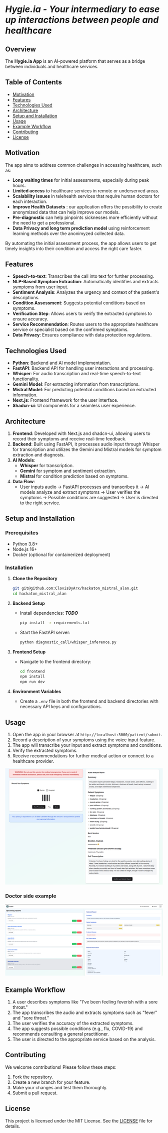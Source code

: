 # ***Hygie.ia - Your intermediary to ease up interactions between people and healthcare***

## Overview
The **Hygie.ia App** is an AI-powered platform that serves as a bridge between individuals and healthcare services.

## Table of Contents
- [Motivation](#motivation)
- [Features](#features)
- [Technologies Used](#technologies-used)
- [Architecture](#architecture)
- [Setup and Installation](#setup-and-installation)
- [Usage](#usage)
- [Example Workflow](#example-workflow)
- [Contributing](#contributing)
- [License](#license)

## Motivation
The app aims to address common challenges in accessing healthcare, such as:
- **Long waiting times** for initial assessments, especially during peak hours.
- **Limited access** to healthcare services in remote or underserved areas.
- **Scalability issues** in telehealth services that require human doctors for each interaction.
- **Improve Health Datasets** : our application offers the possibility to create anonymized data that can help improve our models.
- **Pre-diagnostic** can help pinpoints sicknesses more efficiently without the need to get a professional.
- **Data Privacy and long term prediction model** using reinforcement learning methods over the anonimyzed collected data.

By automating the initial assessment process, the app allows users to get timely insights into their condition and access the right care faster.

## Features
- **Speech-to-text**: Transcribes the call into text for further processing.
- **NLP-Based Symptom Extraction**: Automatically identifies and extracts symptoms from user input.
- **Sentiment Analysis**: Analyzes the urgency and context of the patient's descriptions.
- **Condition Assessment**: Suggests potential conditions based on symptoms.
- **Verification Step**: Allows users to verify the extracted symptoms to ensure accuracy.
- **Service Recommendation**: Routes users to the appropriate healthcare service or specialist based on the confirmed symptoms.
- **Data Privacy**: Ensures compliance with data protection regulations.

## Technologies Used
- **Python**: Backend and AI model implementation.
- **FastAPI**: Backend API for handling user interactions and processing.
- **Whisper**: For audio transcription and real-time speech-to-text functionality.
- **Gemini Model**: For extracting information from transcriptions.
- **Mistral Model**: For predicting potential conditions based on extracted information.
- **Next.js**: Frontend framework for the user interface.
- **Shadcn-ui**: UI components for a seamless user experience.

## Architecture
1. **Frontend**: Developed with Next.js and shadcn-ui, allowing users to record their symptoms and receive real-time feedback.
2. **Backend**: Built using FastAPI, it processes audio input through Whisper for transcription and utilizes the Gemini and Mistral models for symptom extraction and diagnosis.
3. **AI Models**:
   - **Whisper** for transcription.
   - **Gemini** for symptom and sentiment extraction.
   - **Mistral** for condition prediction based on symptoms.
4. **Data Flow**:
   - User inputs audio -> FastAPI processes and transcribes it -> AI models analyze and extract symptoms -> User verifies the symptoms -> Possible conditions are suggested -> User is directed to the right service.

## Setup and Installation
### Prerequisites
- Python 3.8+
- Node.js 16+
- Docker (optional for containerized deployment)

### Installation
1. **Clone the Repository**
   ```bash
   git git@github.com:ClovisDyArx/hackaton_mistral_alan.git
   cd hackaton_mistral_alan
   ```

2. **Backend Setup**
   - Install dependencies: ***TODO***
     ```bash
     pip install -r requirements.txt
     ```
   - Start the FastAPI server:
     ```bash
     python diagnostic_call/whisper_inference.py
     ```

3. **Frontend Setup**
   - Navigate to the frontend directory:
     ```bash
     cd frontend
     npm install
     npm run dev
     ```

4. **Environment Variables**
   - Create a `.env` file in both the frontend and backend directories with necessary API keys and configurations.

## Usage
1. Open the app in your browser at `http://localhost:3000/patient/submit`.
2. Record a description of your symptoms using the voice input feature.
3. The app will transcribe your input and extract symptoms and conditions.
4. Verify the extracted symptoms.
5. Receive recommendations for further medical action or connect to a healthcare provider.

![patient_interface](images/patient_interface.png)

### Doctor side example
![patient_interface](images/doctor_interface.png)
## Example Workflow
1. A user describes symptoms like "I've been feeling feverish with a sore throat."
2. The app transcribes the audio and extracts symptoms such as "fever" and "sore throat."
3. The user verifies the accuracy of the extracted symptoms.
4. The app suggests possible conditions (e.g., flu, COVID-19) and recommends consulting a general practitioner.
5. The user is directed to the appropriate service based on the analysis.

## Contributing
We welcome contributions! Please follow these steps:
1. Fork the repository.
2. Create a new branch for your feature.
3. Make your changes and test them thoroughly.
4. Submit a pull request.

## License
This project is licensed under the MIT License. See the [LICENSE](LICENSE) file for details.
